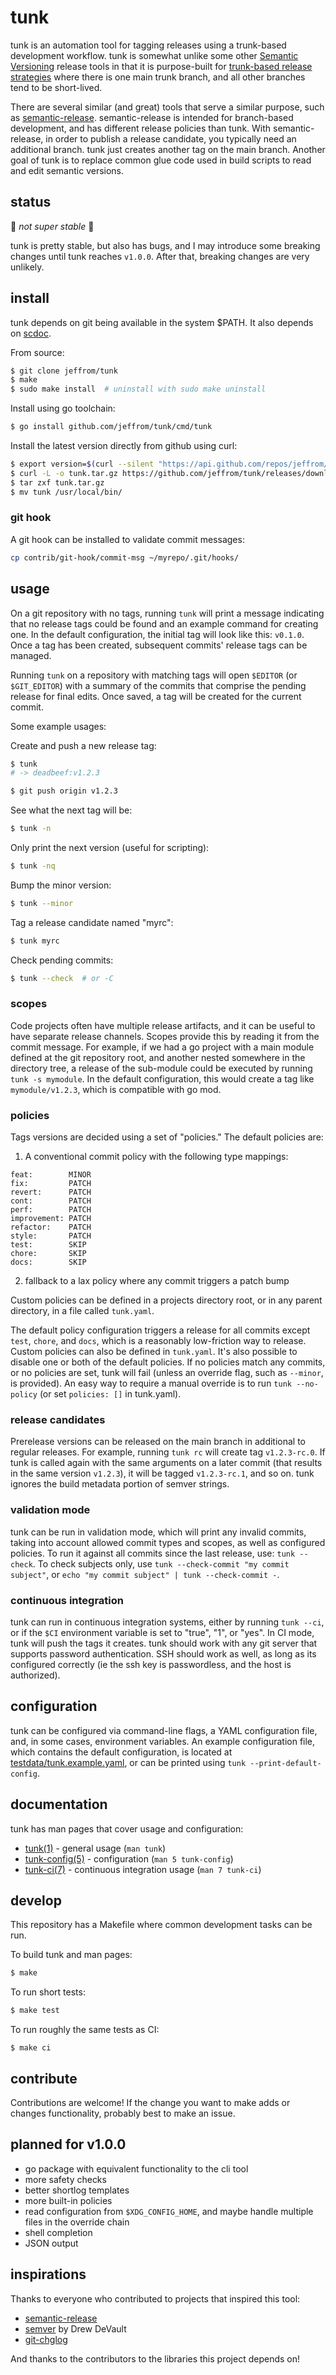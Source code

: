 # tunk

tunk is an automation tool for tagging releases using a trunk-based development workflow. tunk is somewhat unlike some other [Semantic Versioning](https://semver.org/) release tools in that it is purpose-built for [trunk-based release strategies](https://trunkbaseddevelopment.com) where there is one main trunk branch, and all other branches tend to be short-lived.

There are several similar (and great) tools that serve a similar purpose, such as [semantic-release](https://github.com/semantic-release/semantic-release). semantic-release is intended for branch-based development, and has different release policies than tunk. With semantic-release, in order to publish a release candidate, you typically need an additional branch. tunk just creates another tag on the main branch. Another goal of tunk is to replace common glue code used in build scripts to read and edit semantic versions.

## status

😬 *not super stable* 😬

tunk is pretty stable, but also has bugs, and I may introduce some breaking
changes until tunk reaches `v1.0.0`. After that, breaking changes are very
unlikely.

## install

tunk depends on git being available in the system $PATH. It also depends on [scdoc](https://git.sr.ht/~sircmpwn/scdoc).

From source:

```bash
$ git clone jeffrom/tunk
$ make
$ sudo make install  # uninstall with sudo make uninstall
```

Install using go toolchain:

```bash
$ go install github.com/jeffrom/tunk/cmd/tunk
```

Install the latest version directly from github using curl:

```bash
$ export version=$(curl --silent "https://api.github.com/repos/jeffrom/tunk/releases/latest" | grep '"tag_name":' | sed -E 's/.*"([^"]+)".*/\1/')
$ curl -L -o tunk.tar.gz https://github.com/jeffrom/tunk/releases/download/$version/tunk_$(echo -n $version | sed -e 's/^v//')_$(uname -s)_$(uname -p).tar.gz
$ tar zxf tunk.tar.gz
$ mv tunk /usr/local/bin/
```

### git hook

A git hook can be installed to validate commit messages:

```sh
cp contrib/git-hook/commit-msg ~/myrepo/.git/hooks/
```

## usage

On a git repository with no tags, running `tunk` will print a message indicating that no release tags could be found and an example command for creating one. In the default configuration, the initial tag will look like this: `v0.1.0`. Once a tag has been created, subsequent commits' release tags can be managed.

Running `tunk` on a repository with matching tags will open `$EDITOR` (or `$GIT_EDITOR`) with a summary of the commits that comprise the pending release for final edits. Once saved, a tag will be created for the current commit.

Some example usages:

Create and push a new release tag:

```bash
$ tunk
# -> deadbeef:v1.2.3

$ git push origin v1.2.3
```

See what the next tag will be:

```bash
$ tunk -n
```

Only print the next version (useful for scripting):

```bash
$ tunk -nq
```

Bump the minor version:

```bash
$ tunk --minor
```

Tag a release candidate named "myrc":

```bash
$ tunk myrc
```

Check pending commits:

```bash
$ tunk --check  # or -C
```

### scopes

Code projects often have multiple release artifacts, and it can be useful to have separate release channels. Scopes provide this by reading it from the commit message. For example, if we had a go project with a main module defined at the git repository root, and another nested somewhere in the directory tree, a release of the sub-module could be executed by running `tunk -s mymodule`. In the default configuration, this would create a tag like `mymodule/v1.2.3`, which is compatible with go mod.

### policies

Tags versions are decided using a set of "policies." The default policies are:

1. A conventional commit policy with the following type mappings:

```
feat:        MINOR
fix:         PATCH
revert:      PATCH
cont:        PATCH
perf:        PATCH
improvement: PATCH
refactor:    PATCH
style:       PATCH
test:        SKIP
chore:       SKIP
docs:        SKIP
```

2. fallback to a lax policy where any commit triggers a patch bump

Custom policies can be defined in a projects directory root, or in any parent directory, in a file called `tunk.yaml`.

The default policy configuration triggers a release for all commits except `test`, `chore`, and `docs`, which is a reasonably low-friction way to release. Custom policies can also be defined in `tunk.yaml`. It's also possible to disable one or both of the default policies. If no policies match any commits, or no policies are set, tunk will fail (unless an override flag, such as `--minor`, is provided). An easy way to require a manual override is to run `tunk --no-policy` (or set `policies: []` in tunk.yaml).

### release candidates

Prerelease versions can be released on the main branch in additional to regular releases. For example, running `tunk rc` will create tag `v1.2.3-rc.0`. If tunk is called again with the same arguments on a later commit (that results in the same version `v1.2.3`), it will be tagged `v1.2.3-rc.1`, and so on. tunk ignores the build metadata portion of semver strings.

### validation mode

tunk can be run in validation mode, which will print any invalid commits, taking into account allowed commit types and scopes, as well as configured policies. To run it against all commits since the last release, use: `tunk --check`. To check subjects only, use `tunk --check-commit "my commit subject"`, or `echo "my commit subject" | tunk --check-commit -`.

### continuous integration

tunk can run in continuous integration systems, either by running `tunk --ci`, or if the `$CI` environment variable is set to "true", "1", or "yes". In CI mode, tunk will push the tags it creates. tunk should work with any git server that supports password authentication. SSH should work as well, as long as its configured correctly (ie the ssh key is passwordless, and the host is authorized).

## configuration

tunk can be configured via command-line flags, a YAML configuration file, and, in some cases, environment variables. An example configuration file, which contains the default configuration, is located at [testdata/tunk.example.yaml](testdata/tunk.example.yaml), or can be printed using `tunk --print-default-config`.

## documentation

tunk has man pages that cover usage and configuration:

* [tunk(1)](doc/tunk.1.scd) - general usage (`man tunk`)
* [tunk-config(5)](doc/tunk-config.5.scd) - configuration (`man 5 tunk-config`)
* [tunk-ci(7)](doc/tunk.1.scd) - continuous integration usage (`man 7 tunk-ci`)

## develop

This repository has a Makefile where common development tasks can be run.

To build tunk and man pages:

```bash
$ make
```

To run short tests:

```bash
$ make test
```

To run roughly the same tests as CI:

```
$ make ci
```

## contribute

Contributions are welcome! If the change you want to make adds or changes functionality, probably best to make an issue.

## planned for v1.0.0

* go package with equivalent functionality to the cli tool
* more safety checks
* better shortlog templates
* more built-in policies
* read configuration from `$XDG_CONFIG_HOME`, and maybe handle multiple files in the override chain
* shell completion
* JSON output

## inspirations

Thanks to everyone who contributed to projects that inspired this tool:

* [semantic-release](https://github.com/semantic-release/semantic-release)
* [semver](https://git.sr.ht/~sircmpwn/dotfiles/tree/master/bin/semver) by Drew DeVault
* [git-chglog](https://github.com/git-chglog/git-chglog)

And thanks to the contributors to the libraries this project depends on!
